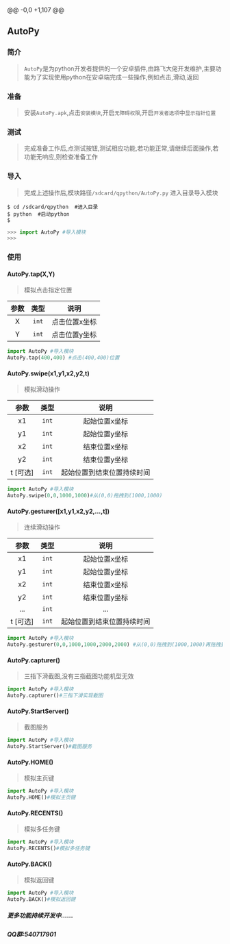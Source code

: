 @@ -0,0 +1,107 @@
## AutoPy
### 简介
> ``AutoPy``是为python开发者提供的一个安卓插件,由路飞大佬开发维护,主要功能为了实现使用python在安卓端完成一些操作,例如点击,滑动,返回
### 准备
> 安装`AutoPy.apk`,点击`安装模块`,开启`无障碍权限`,开启`开发者选项`中`显示指针位置`
### 测试
> 完成准备工作后,点测试按钮,测试相应功能,若功能正常,请继续后面操作,若功能无响应,则检查准备工作
### 导入
> 完成上述操作后,模块路径`/sdcard/qpython/AutoPy.py` 进入目录导入模块
```shell
$ cd /sdcard/qpython  #进入目录
$ python  #启动python
$
```
```python
>>> import AutoPy #导入模块
>>>
```
### 使用
#### AutoPy.tap(X,Y)
> 模拟点击指定位置

|参数|类型|说明|
|:-:|:-:|:-:|
|X|`int`|点击位置x坐标|
|Y|`int`|点击位置y坐标|

```python
import AutoPy #导入模块
AutoPy.tap(400,400) #点击(400,400)位置
```

#### AutoPy.swipe(x1,y1,x2,y2,t)
> 模拟滑动操作

|参数|类型|说明|
|:-:|:-:|:-:|
|x1|`int`|起始位置x坐标|
|y1|`int`|起始位置y坐标|
|x2|`int`|结束位置x坐标|
|y2|`int`|结束位置y坐标|
|t [可选]|`int`|起始位置到结束位置持续时间|

```python
import AutoPy #导入模块
AutoPy.swipe(0,0,1000,1000)#从(0,0)拖拽到(1000,1000)
```

#### AutoPy.gesturer([x1,y1,x2,y2,...,t])
> 连续滑动操作

|参数|类型|说明|
|:-:|:-:|:-:|
|x1|`int`|起始位置x坐标|
|y1|`int`|起始位置y坐标|
|x2|`int`|结束位置x坐标|
|y2|`int`|结束位置y坐标|
|...|`int`|...|
|t [可选]|`int`|起始位置到结束位置持续时间|

```python
import AutoPy #导入模块
AutoPy.gesturer(0,0,1000,1000,2000,2000) #从(0,0)拖拽到(1000,1000)再拖拽到(2000,2000)
```

#### AutoPy.capturer()
> 三指下滑截图,没有三指截图功能机型无效

```python
import AutoPy #导入模块
AutoPy.capturer()#三指下滑实现截图
```

#### AutoPy.StartServer()
> 截图服务

```python
import AutoPy #导入模块
AutoPy.StartServer()#截图服务
```

#### AutoPy.HOME()
> 模拟主页键

```python
import AutoPy #导入模块
AutoPy.HOME()#模拟主页键
```

#### AutoPy.RECENTS()
> 模拟多任务键

```python
import AutoPy #导入模块
AutoPy.RECENTS()#模拟多任务键
```

#### AutoPy.BACK()
> 模拟返回键

```python
import AutoPy #导入模块
AutoPy.BACK()#模拟返回键
```

##### 更多功能持续开发中......
##### QQ群:540717901
